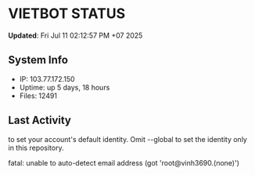 # VIETBOT STATUS
**Updated**: Fri Jul 11 02:12:57 PM +07 2025

## System Info
- IP: 103.77.172.150
- Uptime: up 5 days, 18 hours
- Files: 12491

## Last Activity

to set your account's default identity.
Omit --global to set the identity only in this repository.

fatal: unable to auto-detect email address (got 'root@vinh3690.(none)')
